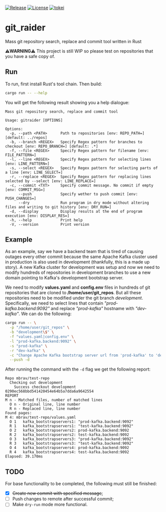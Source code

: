 [![Release](https://github.com/mbrav/git_raider/actions/workflows/release.yml/badge.svg)](https://github.com/mbrav/git_raider/actions/workflows/release.yml)
[![License](https://img.shields.io/badge/License-BSD_3--Clause-yellow.svg)](https://opensource.org/licenses/BSD-3-Clause)
[![tokei](https://tokei.rs/b1/github/mbrav/git_raider?category=lines)](https://tokei.rs/b1/github/mbrav/git_raider)

# git_raider

Mass git repository search, replace and commit tool written in Rust

**⚠️WARNING⚠️** This project is still WIP so please test on repositories that you have a safe copy of.

## Run

To run, first install Rust's tool chain. Then build:

```bash
cargo run -- --help
```

You will get the following result showing you a help dialogue:

```text
Mass git repository search, replace and commit tool

Usage: gitraider [OPTIONS]

Options:
  -p, --path <PATH>      Path to repositories [env: REPO_PATH=] [default: ../repos]
  -b, --branch <REGEX>   Specify Regex pattern for branches to checkout [env: REPO_BRANCH=] [default: .*]
  -f, --file <REGEX>     Specify Regex pattern for filename [env: FILE_PATTERN=]
  -l, --line <REGEX>     Specify Regex pattern for selecting lines [env: LINE_PATTERN=]
  -s, --select <REGEX>   Specify Regex pattern for selecting parts of a line [env: LINE_SELECT=]
  -r, --replace <REGEX>  Specify Regex pattern for replacing lines selected by --select [env: LINE_REPLACE=]
  -c, --commit <TXT>     Specify commit message. No commit if empty [env: COMMIT_MSG=]
      --push             Specify wether to push commit [env: PUSH_CHANGES=]
      --dry              Run program in dry mode without altering files and writing to git history [env: DRY_RUN=]
  -d, --display          Display results at the end of program execution [env: DISPLAY_RES=]
  -h, --help             Print help
  -V, --version          Print version
```

## Example

As an example, say we have a backend team that is tired of causing outages every other commit because the same Apache Kafka cluster used in production is also used in development (thankfully, this is a made up story). A new Kafka cluster for development was setup and now we need to modify hundreds of repositories in development branches to use a new domain pointing to Kafka's development bootstrap server.

We need to modify **values.yaml** and **config.env** files in hundreds of git repositories that are cloned to **/home/user/git_repos**. But all these repositories need to be modified under the git branch *development*. Specifically, we need to select lines that contain *"prod-kafka.backend:9092"* and replace *"prod-kafka"* hostname with *"dev-kafka"*.  We can do the following:

```bash
cargo run -- \
  -p "/home/user/git_repos" \
  -b "development\$" \
  -f "values.yaml|config.env" \
  -l "prod-kafka.backend:9092" \
  -s "prod-kafka" \
  -r "dev-kafka" \
  -c "Change Apache Kafka bootstrap server url from 'prod-kafka' to 'dev-kafka'" \
  --push -d
```

After running the command with the `-d` flag we get the following report:

```text
Repo mbrav/test-repo
  Checking out development
    Success checkout development 0290ec568bbd541420454e64b5a7dda6a9642554
REPORT                                                                                                              
M n - Matched files, number of matched lines                                                                           
  O n - Original line, line number                                                                                     
  R n - Replaced line, line number 
Found pages:
M 4: mbrav/test-repo/values.yaml
  O 1   kafka_bootstrapservers1: "prod-kafka.backend:9092"
  R 1   kafka_bootstrapservers1: "test-kafka.backend:9092"
  O 2   kafka_bootstrapservers2: prod-kafka.backend:9092
  R 2   kafka_bootstrapservers2: test-kafka.backend:9092
  O 3   kafka_bootstrapservers3: "prod-kafka.backend:9092"
  R 3   kafka_bootstrapservers3: "test-kafka.backend:9092"
  O 4   kafka_bootstrapservers4: prod-kafka.backend:9092
  R 4   kafka_bootstrapservers4: test-kafka.backend:9092
Elapsed: 39.170ms
```

## TODO

For base functionality to be completed, the following must still be finished:

- [x] ~~Create new commit with specified message~~;
- [ ] Push changes to remote after successful commit;
- [ ] Make `dry-run` mode more functional.
